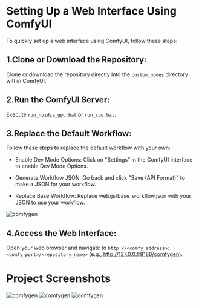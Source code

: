 # Setting Up a Web Interface Using ComfyUI

To quickly set up a web interface using ComfyUI, follow these steps:

## 1.Clone or Download the Repository:
Clone or download the repository directly into the `custom_nodes` directory within ComfyUI.

## 2.Run the ComfyUI Server:
Execute `run_nvidia_gpu.bat` or `run_cpu.bat`.

## 3.Replace the Default Workflow:
Follow these steps to replace the default workflow with your own:

- Enable Dev Mode Options: Click on "Settings" in the ComfyUI interface to enable Dev Mode Options.

- Generate Workflow JSON: Go back and click "Save (API Format)" to make a JSON for your workflow.

- Replace Base Workflow: Replace web/js/base_workflow.json with your JSON to use your workflow.

![comfygen](https://github.com/wei30172/comfygen/assets/60259324/b0b4f0f7-01fa-488e-aca0-24c38de18b18)

## 4.Access the Web Interface:
Open your web browser and navigate to `http://<comfy_address>:<comfy_port>/<repository_name>` (e.g., http://127.0.0.1:8188/comfygen). 

# Project Screenshots
![comfygen](https://github.com/wei30172/comfygen/assets/60259324/8263c7ad-5492-4a3d-946a-575c4dcaed60)
![comfygen](https://github.com/wei30172/comfygen/assets/60259324/ac77c19a-1715-4b25-a948-7a293e19362b)
![comfygen](https://github.com/wei30172/comfygen/assets/60259324/5652c9ea-70be-4e7d-809d-225a54ee9dda)
